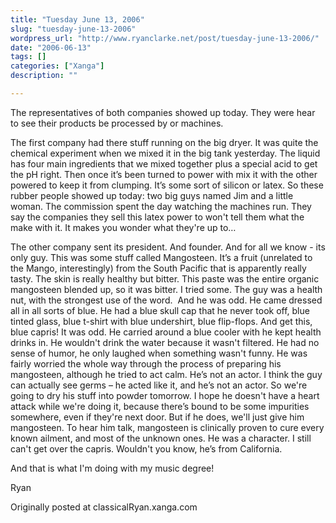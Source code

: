 ```yaml
---
title: "Tuesday June 13, 2006"
slug: "tuesday-june-13-2006"
wordpress_url: "http://www.ryanclarke.net/post/tuesday-june-13-2006/"
date: "2006-06-13"
tags: []
categories: ["Xanga"]
description: ""

---
```


The representatives of both companies showed up today. They were hear to see their products be processed by or machines.

The first company had there stuff running on the big dryer. It was quite the chemical experiment when we mixed it in the big tank yesterday. The liquid has four main ingredients that we mixed together plus a special acid to get the pH right. Then once it’s been turned to power with mix it with the other powered to keep it from clumping. It’s some sort of silicon or latex. So these rubber people showed up today: two big guys named Jim and a little woman. The commission spent the day watching the machines run. They say the companies they sell this latex power to won't tell them what the make with it. It makes you wonder what they're up to…

The other company sent its president. And founder. And for all we know - its only guy. This was some stuff called Mangosteen. It’s a fruit (unrelated to the Mango, interestingly) from the South Pacific that is apparently really tasty. The skin is really healthy but bitter. This paste was the entire organic mangosteen blended up, so it was bitter. I tried some. The guy was a health nut, with the strongest use of the word.  And he was odd. He came dressed all in all sorts of blue. He had a blue skull cap that he never took off, blue tinted glass, blue t-shirt with blue undershirt, blue flip-flops. And get this, blue capris! It was odd. He carried around a blue cooler with he kept health drinks in. He wouldn't drink the water because it wasn't filtered. He had no sense of humor, he only laughed when something wasn't funny. He was fairly worried the whole way through the process of preparing his mangosteen, although he tried to act calm. He’s not an actor. I think the guy can actually see germs – he acted like it, and he’s not an actor. So we're going to dry his stuff into powder tomorrow. I hope he doesn't have a heart attack while we're doing it, because there’s bound to be some impurities somewhere, even if they're next door. But if he does, we'll just give him mangosteen. To hear him talk, mangosteen is clinically proven to cure every known ailment, and most of the unknown ones. He was a character. I still can't get over the capris. Wouldn't you know, he’s from California.

And that is what I'm doing with my music degree!

Ryan

Originally posted at classicalRyan.xanga.com

